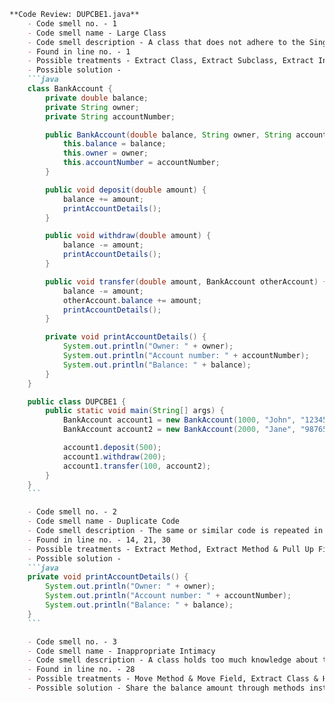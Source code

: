 ```markdown
**Code Review: DUPCBE1.java**
    - Code smell no. - 1
    - Code smell name - Large Class
    - Code smell description - A class that does not adhere to the Single Responsibility Principle by having too many responsibilities.
    - Found in line no. - 1
    - Possible treatments - Extract Class, Extract Subclass, Extract Interface, Duplicate Observed Data.
    - Possible solution - 
    ```java
    class BankAccount {
        private double balance;
        private String owner;
        private String accountNumber;

        public BankAccount(double balance, String owner, String accountNumber) {
            this.balance = balance;
            this.owner = owner;
            this.accountNumber = accountNumber;
        }

        public void deposit(double amount) {
            balance += amount;
            printAccountDetails();
        }

        public void withdraw(double amount) {
            balance -= amount;
            printAccountDetails();
        }

        public void transfer(double amount, BankAccount otherAccount) {
            balance -= amount;
            otherAccount.balance += amount;
            printAccountDetails();
        }

        private void printAccountDetails() {
            System.out.println("Owner: " + owner);
            System.out.println("Account number: " + accountNumber);
            System.out.println("Balance: " + balance);
        }
    }

    public class DUPCBE1 {
        public static void main(String[] args) {
            BankAccount account1 = new BankAccount(1000, "John", "123456789");
            BankAccount account2 = new BankAccount(2000, "Jane", "987654321");

            account1.deposit(500);
            account1.withdraw(200);
            account1.transfer(100, account2);
        }
    }
    ```

    - Code smell no. - 2
    - Code smell name - Duplicate Code
    - Code smell description - The same or similar code is repeated in multiple methods.
    - Found in line no. - 14, 21, 30
    - Possible treatments - Extract Method, Extract Method & Pull Up Field, Pull Up Constructor Body, Form Template Method, Substitute Algorithm, Extract Superclass, Extract ClassConsolidate Conditional Expression and use Extract Method, Consolidate Duplicate Conditional Fragments.
    - Possible solution - 
    ```java
    private void printAccountDetails() {
        System.out.println("Owner: " + owner);
        System.out.println("Account number: " + accountNumber);
        System.out.println("Balance: " + balance);
    }
    ```

    - Code smell no. - 3
    - Code smell name - Inappropriate Intimacy
    - Code smell description - A class holds too much knowledge about the internal details of another class.
    - Found in line no. - 28
    - Possible treatments - Move Method & Move Field, Extract Class & Hide Delegate, Change Bidirectional Association to Unidirectional, Replace Delegation with Inheritance.
    - Possible solution - Share the balance amount through methods instead of directly accessing `otherAccount.balance`.
```